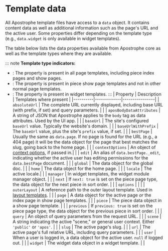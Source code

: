 # Template data

All Apostrophe template files have access to a `data` object. It contains content data as well as additional information such as the page's URL and the active user. Some properties differ depending on the template type (e.g., `data.widget` is only available in widget templates).

The table below lists the data properties available from Apostrophe core as well as the template types where they are available.

::: note
**Template type indicators:**
- <AposTag text="Page"/>: The property is present in all page templates, including piece index pages and show pages.
- <AposTag text="Show page" :tagStyle="0"/>: The property is present in piece show page templates and not in other normal page templates.
- <AposTag text="Widget" :tagStyle="1"/>: The property is present in widget templates.
:::
| Property | Description | Templates where present |
|----------|-------------|----------------|
| `absoluteUrl` | The complete URL currently displayed, including base URL (with prefix, if set) and query parameters. | <AposTag text="Page"/> <AposTag text="Widget" :tagStyle="1"/> |
| `aposBodyDataAttributes` | A string of JSON that Apostrophe applies to the `body` tag as data attributes. Used by the UI app. | <AposTag text="Page"/> <AposTag text="Widget" :tagStyle="1"/> |
| `baseUrl` | The site's configured `baseUrl` value. Typically the website's domain. | <AposTag text="Page"/> <AposTag text="Widget" :tagStyle="1"/> |
| `baseUrlWithPrefix` | The `baseUrl` value, plus the site's `prefix` value, if set. | <AposTag text="Page"/> <AposTag text="Widget" :tagStyle="1"/> |
| `bestPage` | Usually the same as `data.page`. If no page is found for the URL (e.g., a 404 page) it will be the data object for the page that best matches the slug, going back to the home page. | <AposTag text="Page"/> <AposTag text="Widget" :tagStyle="1"/> |
| `contextOptions` | An object of [context options](/guide/areas-and-widgets.md#passing-context-options), if passed in.| <AposTag text="Widget" :tagStyle="1"/> |
| `edit` | An alias of `data.bestPage._edit`, indicating whether the active user has editing permissions for the `data.bestPage` document. | <AposTag text="Page"/>|
| `global` | The data object for the global doc. | <AposTag text="Page"/> <AposTag text="Widget" :tagStyle="1"/> |
| `home` | The data object for the home page. | <AposTag text="Page"/> <AposTag text="Widget" :tagStyle="1"/> |
| `locale` | The active locale.| <AposTag text="Page"/> <AposTag text="Widget" :tagStyle="1"/> |
| `manager` | In widget templates, the widget module manager object. | <AposTag text="Widget" :tagStyle="1"/> |
| `next` | If `next: true` is set on the piece page type, the data object for the next piece in sort order. | <AposTag text="Show page" :tagStyle="0"/> |
| `options` | | <AposTag text="Widget" :tagStyle="1"/> |
| `outerLayout` | A reference path to the outer layout template. Used in [layout templates](/guide/layout-template.md). | <AposTag text="Page"/> |
| `page` | A data object for the active page *or* the index page in show page templates. | <AposTag text="Page"/> <AposTag text="Widget" :tagStyle="1"/> |
| `piece` | The piece data object in a show page template. | <AposTag text="Show page" :tagStyle="0"/> |
| `previous` | If `previous: true` is set on the piece page type, the data object for the previous piece in sort order. | <AposTag text="Show page" :tagStyle="0"/> |
| `query` | An object of query parameters from the request URL. | <AposTag text="Page"/> |
| `scene` | A string indicating the active "scene," or general user context. Either `'public'` or `'apos'`. | <AposTag text="Page"/> |
| `slug` | The active page's slug. | <AposTag text="Page"/> |
| `url` | The active page's full relative URL, including query parameters. | <AposTag text="Page"/> |
| `user` | When a user is logged in, a data object for the active user. `null` if logged out. | <AposTag text="Page"/> <AposTag text="Widget" :tagStyle="1"/> |
| `widget` | The widget data object in a widget template. | <AposTag text="Widget" :tagStyle="1"/> |
<!-- TODO: Update `locale` with a link to localization info when available. -->
